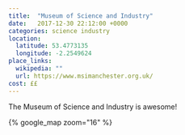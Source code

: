 ```yaml
---
title:  "Museum of Science and Industry"
date:   2017-12-30 22:12:00 +0000
categories: science industry
location:
  latitude: 53.4773135
  longitude: -2.2549624
place_links:
  wikipedia: ""
  url: https://www.msimanchester.org.uk/
cost: ££
---
```

The Museum of Science and Industry is awesome!

{% google_map zoom="16" %}
